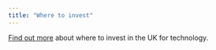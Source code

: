 ```yaml
---
title: "Where to invest"
---
```

[Find out more](/int/industries/technology/technology-in-the-uk/) about where to invest in the UK for technology.